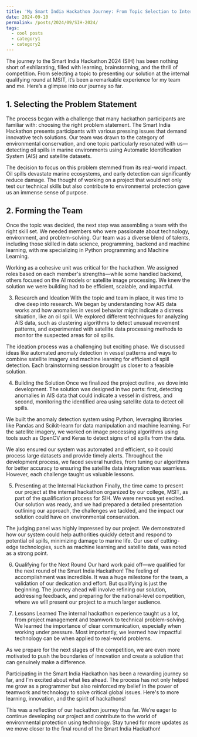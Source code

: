 ```yaml
---
title: 'My Smart India Hackathon Journey: From Topic Selection to Internal Qualifying Round'
date: 2024-09-10 
permalink: /posts/2024/09/SIH-2024/
tags:
  - cool posts
  - category1
  - category2
---
```


The journey to the Smart India Hackathon 2024 (SIH) has been nothing short of exhilarating, filled with learning, brainstorming, and the thrill of competition. From selecting a topic to presenting our solution at the internal qualifying round at MSIT, it’s been a remarkable experience for my team and me. Here’s a glimpse into our journey so far.

## 1. Selecting the Problem Statement
The process began with a challenge that many hackathon participants are familiar with: choosing the right problem statement. The Smart India Hackathon presents participants with various pressing issues that demand innovative tech solutions. Our team was drawn to the category of environmental conservation, and one topic particularly resonated with us—detecting oil spills in marine environments using Automatic Identification System (AIS) and satellite datasets.

The decision to focus on this problem stemmed from its real-world impact. Oil spills devastate marine ecosystems, and early detection can significantly reduce damage. The thought of working on a project that would not only test our technical skills but also contribute to environmental protection gave us an immense sense of purpose.

## 2. Forming the Team
Once the topic was decided, the next step was assembling a team with the right skill set. We needed members who were passionate about technology, environment, and problem-solving. Our team was a diverse blend of talents, including those skilled in data science, programming, backend and machine learning, with me specializing in Python programming and Machine Learning.

Working as a cohesive unit was critical for the hackathon. We assigned roles based on each member's strengths—while some handled backend, others focused on the AI models or satellite image processing. We knew the solution we were building had to be efficient, scalable, and impactful.

3. Research and Ideation
With the topic and team in place, it was time to dive deep into research. We began by understanding how AIS data works and how anomalies in vessel behavior might indicate a distress situation, like an oil spill. We explored different techniques for analyzing AIS data, such as clustering algorithms to detect unusual movement patterns, and experimented with satellite data processing methods to monitor the suspected areas for oil spills.

The ideation process was a challenging but exciting phase. We discussed ideas like automated anomaly detection in vessel patterns and ways to combine satellite imagery and machine learning for efficient oil spill detection. Each brainstorming session brought us closer to a feasible solution.

4. Building the Solution
Once we finalized the project outline, we dove into development. The solution was designed in two parts: first, detecting anomalies in AIS data that could indicate a vessel in distress, and second, monitoring the identified area using satellite data to detect oil spills.

We built the anomaly detection system using Python, leveraging libraries like Pandas and Scikit-learn for data manipulation and machine learning. For the satellite imagery, we worked on image processing algorithms using tools such as OpenCV and Keras to detect signs of oil spills from the data.

We also ensured our system was automated and efficient, so it could process large datasets and provide timely alerts. Throughout the development process, we faced several hurdles, from tuning our algorithms for better accuracy to ensuring the satellite data integration was seamless. However, each challenge taught us valuable lessons.

5. Presenting at the Internal Hackathon
Finally, the time came to present our project at the internal hackathon organized by our college, MSIT, as part of the qualification process for SIH. We were nervous yet excited. Our solution was ready, and we had prepared a detailed presentation outlining our approach, the challenges we tackled, and the impact our solution could have on environmental conservation.

The judging panel was highly impressed by our project. We demonstrated how our system could help authorities quickly detect and respond to potential oil spills, minimizing damage to marine life. Our use of cutting-edge technologies, such as machine learning and satellite data, was noted as a strong point.

6. Qualifying for the Next Round
Our hard work paid off—we qualified for the next round of the Smart India Hackathon! The feeling of accomplishment was incredible. It was a huge milestone for the team, a validation of our dedication and effort. But qualifying is just the beginning. The journey ahead will involve refining our solution, addressing feedback, and preparing for the national-level competition, where we will present our project to a much larger audience.

7. Lessons Learned
The internal hackathon experience taught us a lot, from project management and teamwork to technical problem-solving. We learned the importance of clear communication, especially when working under pressure. Most importantly, we learned how impactful technology can be when applied to real-world problems.

As we prepare for the next stages of the competition, we are even more motivated to push the boundaries of innovation and create a solution that can genuinely make a difference.

Participating in the Smart India Hackathon has been a rewarding journey so far, and I’m excited about what lies ahead. The process has not only helped me grow as a programmer but also reinforced my belief in the power of teamwork and technology to solve critical global issues. Here's to more learning, innovation, and the spirit of hackathons!

This was a reflection of our hackathon journey thus far. We’re eager to continue developing our project and contribute to the world of environmental protection using technology. Stay tuned for more updates as we move closer to the final round of the Smart India Hackathon!